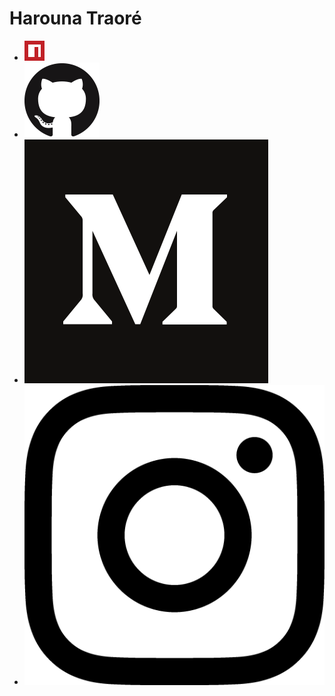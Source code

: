 # Harouna Traoré

*   [![npm][npm-logo]](https://www.npmjs.com/~haroun "npm/haroun")
*   [![github][github-logo]](https://github.com/haroun "github/haroun")
*   [![medium][medium-logo]](https://medium.com/@harouna "medium/harouna")
*   [![instagram][instagram-logo]](https://www.instagram.com/9rupee/ "instagram/9rupee")

[npm-logo]: assets/logos/n.svg
[github-logo]: assets/logos/GitHub-Mark-120px-plus.png
[medium-logo]: assets/logos/Monogram.svg
[instagram-logo]: assets/logos/glyph-logo_May2016.png

[npm-logo-github]: https://raw.githubusercontent.com/npm/logos/master/npm%20logo/npm-logo-red.svg?sanitize=true
[medium-logo-github]: https://raw.githubusercontent.com/Medium/medium-logos/master/wordmark/Wordmark_Black.svg?sanitize=true
